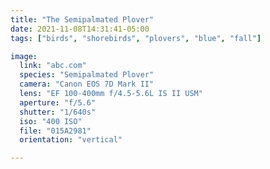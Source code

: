 ```yaml
---
title: "The Semipalmated Plover"
date: 2021-11-08T14:31:41-05:00
tags: ["birds", "shorebirds", "plovers", "blue", "fall"]

image:
  link: "abc.com"
  species: "Semipalmated Plover"
  camera: "Canon EOS 7D Mark II"
  lens: "EF 100-400mm f/4.5-5.6L IS II USM"
  aperture: "f/5.6"
  shutter: "1/640s"
  iso: "400 ISO"
  file: "015A2981"
  orientation: "vertical"

---
```

